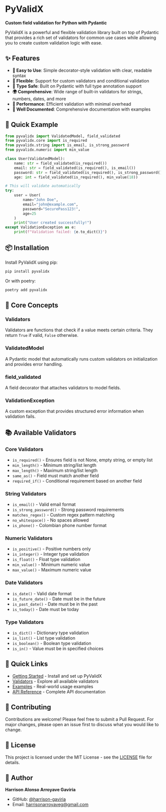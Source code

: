 # PyValidX

**Custom field validation for Python with Pydantic**

PyValidX is a powerful and flexible validation library built on top of Pydantic that provides a rich set of validators for common use cases while allowing you to create custom validation logic with ease.

## ✨ Features

- **🎯 Easy to Use**: Simple decorator-style validation with clear, readable syntax
- **🔧 Flexible**: Support for custom validators and conditional validation
- **📝 Type Safe**: Built on Pydantic with full type annotation support
- **🌍 Comprehensive**: Wide range of built-in validators for strings, numbers, dates, and more
- **🚀 Performance**: Efficient validation with minimal overhead
- **📖 Well Documented**: Comprehensive documentation with examples

## 🚀 Quick Example

```python
from pyvalidx import ValidatedModel, field_validated
from pyvalidx.core import is_required
from pyvalidx.string import is_email, is_strong_password
from pyvalidx.numeric import min_value

class User(ValidatedModel):
    name: str = field_validated(is_required())
    email: str = field_validated(is_required(), is_email())
    password: str = field_validated(is_required(), is_strong_password())
    age: int = field_validated(is_required(), min_value(18))

# This will validate automatically
try:
    user = User(
        name="John Doe",
        email="john@example.com", 
        password="SecurePass123!",
        age=25
    )
    print("User created successfully!")
except ValidationException as e:
    print(f"Validation failed: {e.to_dict()}")
```

## 📦 Installation

Install PyValidX using pip:

```bash
pip install pyvalidx
```

Or with poetry:

```bash
poetry add pyvalidx
```

## 🎯 Core Concepts

### Validators
Validators are functions that check if a value meets certain criteria. They return `True` if valid, `False` otherwise.

### ValidatedModel
A Pydantic model that automatically runs custom validators on initialization and provides error handling.

### field_validated
A field decorator that attaches validators to model fields.

### ValidationException
A custom exception that provides structured error information when validation fails.

## 📚 Available Validators

### Core Validators
- `is_required()` - Ensures field is not None, empty string, or empty list
- `min_length()` - Minimum string/list length
- `max_length()` - Maximum string/list length
- `same_as()` - Field must match another field
- `required_if()` - Conditional requirement based on another field

### String Validators
- `is_email()` - Valid email format
- `is_strong_password()` - Strong password requirements
- `matches_regex()` - Custom regex pattern matching
- `no_whitespace()` - No spaces allowed
- `is_phone()` - Colombian phone number format

### Numeric Validators
- `is_positive()` - Positive numbers only
- `is_integer()` - Integer type validation
- `is_float()` - Float type validation
- `min_value()` - Minimum numeric value
- `max_value()` - Maximum numeric value

### Date Validators
- `is_date()` - Valid date format
- `is_future_date()` - Date must be in the future
- `is_past_date()` - Date must be in the past
- `is_today()` - Date must be today

### Type Validators
- `is_dict()` - Dictionary type validation
- `is_list()` - List type validation
- `is_boolean()` - Boolean type validation
- `is_in()` - Value must be in specified choices

## 🔗 Quick Links

- [Getting Started](getting-started/installation.md) - Install and set up PyValidX
- [Validators](validators/core.md) - Explore all available validators
- [Examples](examples/README.md) - Real-world usage examples
- [API Reference](api-reference/validated-model.md) - Complete API documentation

## 🤝 Contributing

Contributions are welcome! Please feel free to submit a Pull Request. For major changes, please open an issue first to discuss what you would like to change.

## 📄 License

This project is licensed under the MIT License - see the [LICENSE](https://github.com/harrison-gaviria/pyvalidx/blob/main/LICENSE) file for details.

## 👤 Author

**Harrison Alonso Arroyave Gaviria**
- GitHub: [@harrison-gaviria](https://github.com/harrison-gaviria)
- Email: harrisonarroyaveg@gmail.com

